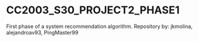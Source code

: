 # CC2003_S30_PROJECT2_PHASE1
First phase of a system recommendation algorithm.
Repository by: jkmolina, alejandroav93, PingMaster99
